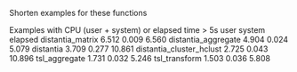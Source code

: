 Shorten examples for these functions

   Examples with CPU (user + system) or elapsed time > 5s
                             user system elapsed
   distantia_matrix         6.512  0.009   6.560
   distantia_aggregate      4.904  0.024   5.079
   distantia                3.709  0.277  10.861
   distantia_cluster_hclust 2.725  0.043  10.896
   tsl_aggregate            1.731  0.032   5.246
   tsl_transform            1.503  0.036   5.808
